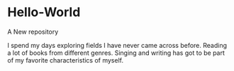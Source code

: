 # Hello-World
A New repository

I spend my  days exploring fields I have never came across before.
Reading a lot of books from different genres.
Singing and writing has got to be part of my favorite characteristics of myself.
